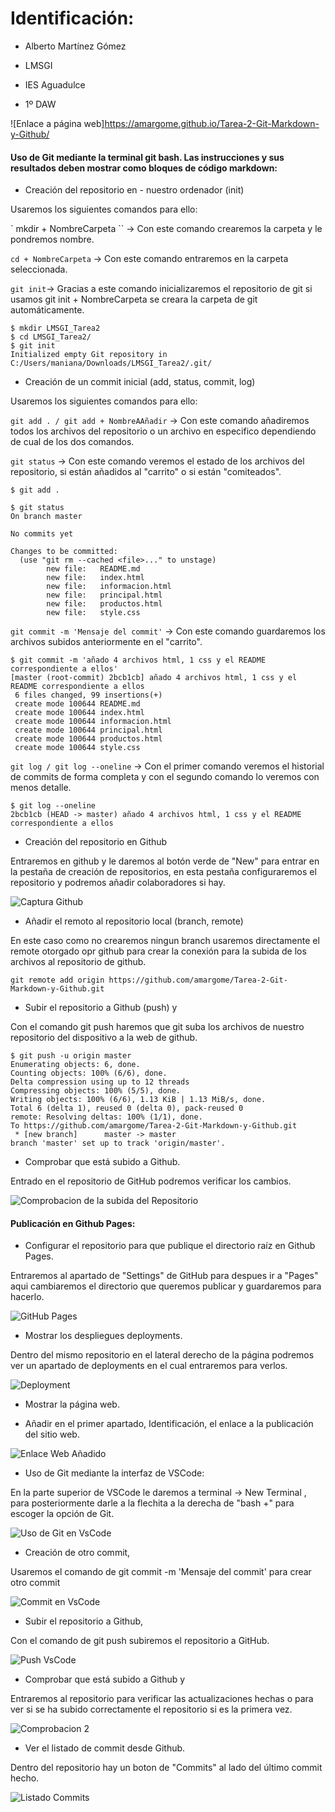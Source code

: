 # Identificación:

- Alberto Martínez Gómez

- LMSGI 

- IES Aguadulce

- 1º DAW

![Enlace a página web]https://amargome.github.io/Tarea-2-Git-Markdown-y-Github/

#### Uso de Git mediante la terminal git bash. Las instrucciones y sus resultados deben mostrar como bloques de código markdown:

- Creación del repositorio en - nuestro ordenador (init) 

Usaremos los siguientes comandos para ello:

` mkdir + NombreCarpeta `` -> Con este comando crearemos la carpeta y le pondremos nombre.

` cd + NombreCarpeta ` -> Con este comando entraremos en la carpeta seleccionada.

` git init `-> Gracias a este comando inicializaremos el repositorio de git si usamos git init + NombreCarpeta se creara la carpeta de git automáticamente.

``` 
$ mkdir LMSGI_Tarea2
$ cd LMSGI_Tarea2/
$ git init
Initialized empty Git repository in C:/Users/maniana/Downloads/LMSGI_Tarea2/.git/
```

- Creación de un commit inicial (add, status, commit, log)

Usaremos los siguientes comandos para ello:

` git add . / git add + NombreAAñadir ` -> Con este comando añadiremos todos los archivos del repositorio o un archivo en especifico dependiendo de cual de los dos comandos.

` git status ` -> Con este comando veremos el estado de los archivos del repositorio, si están añadidos al "carrito" o si están "comiteados".

``` 
$ git add .

$ git status
On branch master

No commits yet

Changes to be committed:
  (use "git rm --cached <file>..." to unstage)
        new file:   README.md
        new file:   index.html
        new file:   informacion.html
        new file:   principal.html
        new file:   productos.html
        new file:   style.css
```
` git commit -m 'Mensaje del commit' ` -> Con este comando guardaremos los archivos subidos anteriormente en el "carrito".

```
$ git commit -m 'añado 4 archivos html, 1 css y el README correspondiente a ellos'
[master (root-commit) 2bcb1cb] añado 4 archivos html, 1 css y el README correspondiente a ellos
 6 files changed, 99 insertions(+)
 create mode 100644 README.md
 create mode 100644 index.html
 create mode 100644 informacion.html
 create mode 100644 principal.html
 create mode 100644 productos.html
 create mode 100644 style.css
 ```
` git log / git log --oneline ` -> Con el primer comando veremos el historial de commits de forma completa y con el segundo comando lo veremos con menos detalle.

 ```
$ git log --oneline
2bcb1cb (HEAD -> master) añado 4 archivos html, 1 css y el README correspondiente a ellos

```

- Creación del repositorio en Github

Entraremos en github y le daremos al botón verde de "New" para entrar en la pestaña de creación de repositorios, en esta pestaña configuraremos el repositorio y podremos añadir colaboradores si hay.

![Captura Github](/capturas/RepositorioNuevo.PNG)

- Añadir el remoto al repositorio local (branch, remote)

En este caso como no crearemos ningun branch usaremos directamente el remote otorgado opr github para crear la conexión para la subida de los archivos al repositorio de github.

```
git remote add origin https://github.com/amargome/Tarea-2-Git-Markdown-y-Github.git
```

- Subir el repositorio a Github (push) y

Con el comando git push haremos que git suba los archivos de nuestro repositorio del dispositivo a la web de github.

```
$ git push -u origin master
Enumerating objects: 6, done.
Counting objects: 100% (6/6), done.
Delta compression using up to 12 threads
Compressing objects: 100% (5/5), done.
Writing objects: 100% (6/6), 1.13 KiB | 1.13 MiB/s, done.
Total 6 (delta 1), reused 0 (delta 0), pack-reused 0
remote: Resolving deltas: 100% (1/1), done.
To https://github.com/amargome/Tarea-2-Git-Markdown-y-Github.git
 * [new branch]      master -> master
branch 'master' set up to track 'origin/master'.
```

- Comprobar que está subido a Github.

Entrado en el repositorio de GitHub podremos verificar los cambios.

![Comprobacion de la subida del Repositorio](/capturas/ComprobacionDeSubida.PNG)

#### Publicación en Github Pages:

- Configurar el repositorio para que publique el directorio raíz en Github Pages.

Entraremos al apartado de "Settings" de GitHub para despues ir a "Pages" aqui cambiaremos el directorio que queremos publicar y guardaremos para hacerlo.

![GitHub Pages](capturas/GitHubPages.PNG)

- Mostrar los despliegues deployments.

Dentro del mismo repositorio en el lateral derecho de la página podremos ver un apartado de deployments en el cual entraremos para verlos.

![Deployment](capturas/Deployments.PNG)

- Mostrar la página web.

- Añadir en el primer apartado, Identificación, el enlace a la publicación del sitio web.

![Enlace Web Añadido](capturas/EnlaceAñadido.PNG)

- Uso de Git mediante la interfaz de VSCode:

En la parte superior de VSCode le daremos a terminal -> New Terminal , para posteriormente darle a la flechita a la derecha de "bash +" para escoger la opción de Git. 

![Uso de Git en VsCode](capturas/UsoBashEnVSC.PNG)

- Creación de otro commit,

Usaremos el comando de git commit -m 'Mensaje del commit' para crear otro commit

![Commit en VsCode](capturas/CommitEnVsCode.PNG)

- Subir el repositorio a Github,

Con el comando de git push subiremos el repositorio a GitHub.

![Push VsCode](capturas/SuboDesdeVsCode.PNG)

- Comprobar que está subido a Github y

Entraremos al repositorio para verificar las actualizaciones hechas o para ver si se ha subido correctamente el repositorio si es la primera vez.

![Comprobacion 2](capturas/Comprobacion.PNG)

- Ver el listado de commit desde Github.

Dentro del repositorio hay un boton de "Commits" al lado del último commit hecho.

![Listado Commits](capturas/ListadoDeCommits.PNG)
